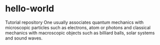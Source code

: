 # hello-world
Tutorial repository
One usually associates quantum mechanics with microscopic particles such as electrons, atom or photons and classical mechanics with macroscopic objects such as billiard balls, solar systems and sound waves.
